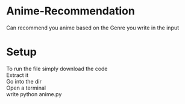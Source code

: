 # Anime-Recommendation
Can recommend you anime based on the Genre you write in the input

# Setup
To run the file simply download the code \
Extract it \
Go into the dir \
Open a terminal \
write python anime.py
